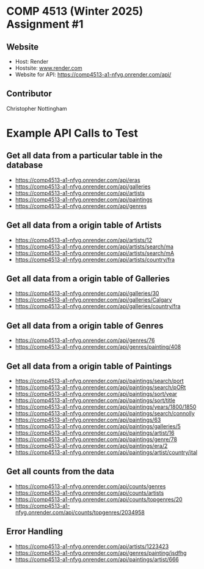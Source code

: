 # COMP 4513 (Winter 2025) Assignment #1

## Website
- Host: Render
- Hostsite: www.render.com
- Website for API: https://comp4513-a1-nfyg.onrender.com/api/


## Contributor 
Christopher Nottingham 


# Example API Calls to Test
## Get all data from a particular table in the database
- https://comp4513-a1-nfyg.onrender.com/api/eras 
- https://comp4513-a1-nfyg.onrender.com/api/galleries 
- https://comp4513-a1-nfyg.onrender.com/api/artists
- https://comp4513-a1-nfyg.onrender.com/api/paintings
- https://comp4513-a1-nfyg.onrender.com/api/genres
## Get all data from a origin table of Artists
- https://comp4513-a1-nfyg.onrender.com/api/artists/12
- https://comp4513-a1-nfyg.onrender.com/api/artists/search/ma
- https://comp4513-a1-nfyg.onrender.com/api/artists/search/mA
- https://comp4513-a1-nfyg.onrender.com/api/artists/country/fra
## Get all data from a origin table of Galleries
- https://comp4513-a1-nfyg.onrender.com/api/galleries/30
- https://comp4513-a1-nfyg.onrender.com/api/galleries/Calgary
- https://comp4513-a1-nfyg.onrender.com/api/galleries/country/fra
## Get all data from a origin table of Genres
- https://comp4513-a1-nfyg.onrender.com/api/genres/76
- https://comp4513-a1-nfyg.onrender.com/api/genres/painting/408
## Get all data from a origin table of Paintings
- https://comp4513-a1-nfyg.onrender.com/api/paintings/search/port
- https://comp4513-a1-nfyg.onrender.com/api/paintings/search/pORt
- https://comp4513-a1-nfyg.onrender.com/api/paintings/sort/year
- https://comp4513-a1-nfyg.onrender.com/api/paintings/sort/title
- https://comp4513-a1-nfyg.onrender.com/api/paintings/years/1800/1850
- https://comp4513-a1-nfyg.onrender.com/api/paintings/search/connolly
- https://comp4513-a1-nfyg.onrender.com/api/paintings/63
- https://comp4513-a1-nfyg.onrender.com/api/paintings/galleries/5
- https://comp4513-a1-nfyg.onrender.com/api/paintings/artist/16
- https://comp4513-a1-nfyg.onrender.com/api/paintings/genre/78
- https://comp4513-a1-nfyg.onrender.com/api/paintings/era/2
- https://comp4513-a1-nfyg.onrender.com/api/paintings/artist/country/ital
## Get all counts from the data
- https://comp4513-a1-nfyg.onrender.com/api/counts/genres
- https://comp4513-a1-nfyg.onrender.com/api/counts/artists
- https://comp4513-a1-nfyg.onrender.com/api/counts/topgenres/20
- https://comp4513-a1-nfyg.onrender.com/api/counts/topgenres/2034958
## Error Handling
- https://comp4513-a1-nfyg.onrender.com/api/artists/1223423
- https://comp4513-a1-nfyg.onrender.com/api/genres/painting/jsdfhg
- https://comp4513-a1-nfyg.onrender.com/api/paintings/artist/666


  












